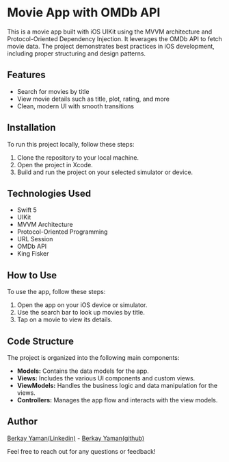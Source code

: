 # Movie App with OMDb API

This is a movie app built with iOS UIKit using the MVVM architecture and Protocol-Oriented Dependency Injection. It leverages the OMDb API to fetch movie data. The project demonstrates best practices in iOS development, including proper structuring and design patterns.

## Features

- Search for movies by title
- View movie details such as title, plot, rating, and more
- Clean, modern UI with smooth transitions

## Installation

To run this project locally, follow these steps:

1. Clone the repository to your local machine.
2. Open the project in Xcode.
3. Build and run the project on your selected simulator or device.

## Technologies Used

- Swift 5
- UIKit
- MVVM Architecture
- Protocol-Oriented Programming
- URL Session
- OMDb API
- King Fisker

## How to Use

To use the app, follow these steps:

1. Open the app on your iOS device or simulator.
2. Use the search bar to look up movies by title.
3. Tap on a movie to view its details.

## Code Structure

The project is organized into the following main components:

- **Models:** Contains the data models for the app.
- **Views:** Includes the various UI components and custom views.
- **ViewModels:** Handles the business logic and data manipulation for the views.
- **Controllers:** Manages the app flow and interacts with the view models.



## Author

[Berkay Yaman(Linkedin)](https://www.linkedin.com/in/ymnberkay/) - [Berkay Yaman(github)](https://github.com/ymnberkay)



Feel free to reach out for any questions or feedback!
